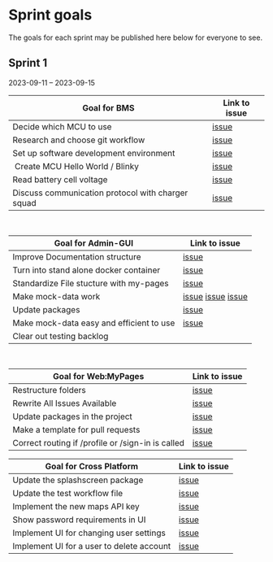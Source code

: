 # Sprint goals

The goals for each sprint may be published here below for everyone to see.

## Sprint 1

2023-09-11 – 2023-09-15

| Goal for BMS | Link to issue |
| --- | --- |
| Decide which MCU to use | [issue](https://github.com/AlexTelon/FlexiCharge-BMS/issues/23) |
| Research and choose git workflow | [issue](https://github.com/AlexTelon/FlexiCharge-BMS/issues/22) |
| Set up software development environment | [issue](https://github.com/AlexTelon/FlexiCharge-BMS/issues/12) |
| Create MCU Hello World / Blinky | [issue](https://github.com/AlexTelon/FlexiCharge-BMS/issues/24) |
| Read battery cell voltage | [issue](https://github.com/AlexTelon/FlexiCharge-BMS/issues/25) |
| Discuss communication protocol with charger squad | [issue](https://github.com/AlexTelon/FlexiCharge-BMS/issues/26) |

&nbsp; <!-- spacing -->

| Goal for Admin-GUI                       | Link to issue                                                                                                                                                                                                        |
|------------------------------------------|----------------------------------------------------------------------------------------------------------------------------------------------------------------------------------------------------------------------|
| Improve Documentation structure          | [issue](https://github.com/AlexTelon/FlexiCharge-Admin-GUI/issues/120)                                                                                                                                               |
| Turn into stand alone docker container   | [issue](https://github.com/AlexTelon/FlexiCharge-Admin-GUI/issues/118)                                                                                                                                               |
| Standardize File stucture with my-pages  | [issue](https://github.com/AlexTelon/FlexiCharge-Admin-GUI/issues/119)                                                                                                                                               |
| Make mock-data work                      | [issue](https://github.com/AlexTelon/FlexiCharge-Admin-GUI/issues/111) [issue](https://github.com/AlexTelon/FlexiCharge-Admin-GUI/issues/110) [issue](https://github.com/AlexTelon/FlexiCharge-Admin-GUI/issues/112) |
| Update packages                          | [issue](https://github.com/AlexTelon/FlexiCharge-Admin-GUI/issues/114)                                                                                                                                               |
| Make mock-data easy and efficient to use | [issue](https://github.com/AlexTelon/FlexiCharge-Admin-GUI/issues/108)                                                                                                                                               |
| Clear out testing backlog                |                                                                                                                                                                                                                      |

&nbsp; <!-- spacing -->


| Goal for Web:MyPages | Link to issue |
| --- | --- |
| Restructure folders | [issue](https://github.com/AlexTelon/FlexiCharge-My-pages/issues/120) |
| Rewrite All Issues Available | [issue](https://github.com/AlexTelon/FlexiCharge-My-pages/issues/124) |
| Update packages in the project | [issue](https://github.com/AlexTelon/FlexiCharge-My-pages/issues/121) |
| Make a template for pull requests  | [issue](https://github.com/AlexTelon/FlexiCharge-My-pages/issues/123) |
| Correct routing if /profile or /sign-in is called | [issue](https://github.com/AlexTelon/FlexiCharge-My-pages/issues/125) |

| Goal for Cross Platform | Link to issue |
| --- | --- |
| Update the splashscreen package | [issue](https://github.com/AlexTelon/FlexiCharge-Cross-Platform/issues/225) |
| Update the test workflow file | [issue](https://github.com/AlexTelon/FlexiCharge-Cross-Platform/issues/224) |
| Implement the new maps API key | [issue](https://github.com/AlexTelon/FlexiCharge-Cross-Platform/issues/223) |
| Show password requirements in UI | [issue](https://github.com/AlexTelon/FlexiCharge-Cross-Platform/issues/120) |
| Implement UI for changing user settings | [issue](https://github.com/AlexTelon/FlexiCharge-Cross-Platform/issues/14) |
| Implement UI for a user to delete account | [issue](https://github.com/AlexTelon/FlexiCharge-Cross-Platform/issues/18) |
